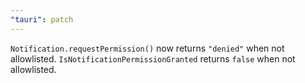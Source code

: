```yaml
---
"tauri": patch
---
```


`Notification.requestPermission()` now returns `"denied"` when not allowlisted.
`IsNotificationPermissionGranted` returns `false` when not allowlisted.
